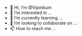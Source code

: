 - 👋 Hi, I’m @Vipinkum
- 👀 I’m interested in ...
- 🌱 I’m currently learning ...
- 💞️ I’m looking to collaborate on ...
- 📫 How to reach me ...

<!---
Vipinkum/Vipinkum is a ✨ special ✨ repository because its `README.md` (this file) appears on your GitHub profile.
You can click the Preview link to take a look at your changes.
--->
